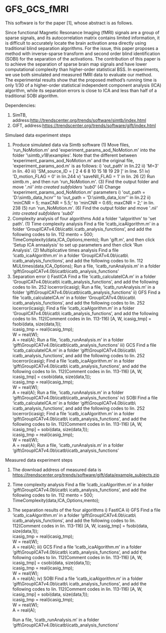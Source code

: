 # GFS_GCS_fMRI
This software is for the paper [1], whose abstract is as follows. 

Since functional Magnetic Resonance Imaging (fMRI) signals are a group of sparse signals, and its autocorrelation matrix contains limited information, it is difficult to accurately locate the brain activation area directly using traditional blind separation algorithms. For the issue, this paper proposes a method with inverse-sparse transform and second order blind identification (SOBI) for the separation of the activations. The contribution of this paper is to achieve the separation of sparse brain map signals and have lower computational complexity than higher-order statistical BSS. In experiments, we use both simulated and measured fMRI data to evaluate our method. The experimental results show that the proposed method’s running time is only 1/30 of a higher-order statistical independent component analysis (ICA) algorithm, while its separation errors is close to ICA and less than half of a traditional SOBI algorithm.

Dependencies:
1. SimTB, address:http://trendscenter.org/trends/software/simtb/index.html
2. GIFT, address:https://trendscenter.org/trends/software/gift/index.html

Simulaed data experiment steps
1. Produce simulated data via Simtb software
  (1) Move files, 'run_NoMotion.m' and 'experiment_params_aod_NoMotion.m' into the folder '\simtb_v18\examples'. 
  Note that the different between 'experiment_params_aod_NoMotion.m' and the original file, 'experiment_params_aod.m' is as follows:
    i) 'out_path' in lin.22
    ii) 'M=3' in lin. 40
    iii) 'SM_source_ID = [  2  4  6  8  10  15  18  19  29 ]' in line. 51
    iv) 'D_motion_FLAG = 0' in lin.244
    v) 'saveNII_FLAG = 1' in lin. 26
  (2) Run simtb.m , and then run 'run_NoMotion.m'.
  (3) Find the output folder and move '*.nii' into created subfolders 'sub0*'
  (4) Change 'experiment_params_aod_NoMotion.m' parameters
    i) 'out_path = 'D:\simtb_data_hcnr'' to 'out_path = 'D:\simtb_data_lcnr'' in lin.22
    ii) 'minCNR = 5;  maxCNR = 5.5;' to 'minCNR = 0.65;  maxCNR = 2;' in lin. 238
  (5) run 'run_NoMotion.m'.
  (6) Find the output folder and move '*.nii' into created subfolders 'sub0*'
2. Complexity analysis of four algorithms
  Add a folder '\algorithm' to 'set path'.
  (1) Time complexity analysis
  Find a file ‘icatb_icaAlgorithm.m’ in a folder ‘GroupICATv4.0b\icatb\ icatb_analysis_functions’, and add the following codes to lin. 112 
    mento = 500;
    TimeComplexity(data,ICA_Options,mento);
    Run 'gift.m', and then click 'Setup ICA annaalysis' to set up parameters and then click 'Run Analysis'.
  (2) Multiplicative times analysis
    Find a file ‘icatb_icaAlgorithm.m’ in a folder ‘GroupICATv4.0b\icatb\ icatb_analysis_functions’, and add the following codes to lin. 112
    MULtimes(data,ICA_Options);
    Run a file, ‘icatb_runAnalysis.m’ in a folder ‘gift\GroupICATv4.0b\icatb\icatb_analysis_functions’
  3. Separation error
    i) FastICA
      Find a file ‘icatb_calculateICA.m’ in a folder ‘GroupICATv4.0b\icatb\ icatb_analysis_functions’, and add the following codes to lin. 252
      locerror(icasig);
      Run a file, ‘icatb_runAnalysis.m’ in a folder ‘gift\GroupICATv4.0b\icatb\icatb_analysis_functions’
    ii) GFS
      Find a file ‘icatb_calculateICA.m’ in a folder ‘GroupICATv4.0b\icatb\ icatb_analysis_functions’, and add the following codes to lin. 252
      locerror(icasig);
      Find a file ‘icatb_icaAlgorithm.m’ in a folder ‘GroupICATv4.0b\icatb\ icatb_analysis_functions’, and add the following codes to lin. 112(Comment codes in lin. 113-116)
      [A, W, icasig_tmp] = fsobi(data, size(data,1));   
      icasig_tmp = real(icasig_tmp);            
      W = real(W);            
      A = real(A);
      Run a file, ‘icatb_runAnalysis.m’ in a folder ‘gift\GroupICATv4.0b\icatb\icatb_analysis_functions’
    iii) GCS
      Find a file ‘icatb_calculateICA.m’ in a folder ‘gift\GroupICATv4.0b\icatb\ icatb_analysis_functions’, and add the following codes to lin. 252
      locerror(icasig);
      Find a file ‘icatb_icaAlgorithm.m’ in a folder ‘gift\GroupICATv4.0b\icatb\ icatb_analysis_functions’, and add the following codes to lin. 112(Comment codes in lin. 113-116)
      [A, W, icasig_tmp] = csobi(data, size(data,1));   
      icasig_tmp = real(icasig_tmp);            
      W = real(W);            
      A = real(A);
      Run a file, ‘icatb_runAnalysis.m’ in a folder ‘gift\GroupICATv4.0b\icatb\icatb_analysis_functions’
    iv) SOBI
      Find a file ‘icatb_calculateICA.m’ in a folder ‘gift\GroupICATv4.0b\icatb\ icatb_analysis_functions’, and add the following codes to lin. 252
      locerror(icasig);
      Find a file ‘icatb_icaAlgorithm.m’ in a folder ‘gift\GroupICATv4.0b\icatb\ icatb_analysis_functions’, and add the following codes to lin. 112(Comment codes in lin. 113-116)
      [A, W, icasig_tmp] = sobi(data, size(data,1));   
      icasig_tmp = real(icasig_tmp);            
      W = real(W);            
      A = real(A);
      Run a file, ‘icatb_runAnalysis.m’ in a folder ‘gift\GroupICATv4.0b\icatb\icatb_analysis_functions’
  
Measured data experiment steps
1. The download address of measured data is https://trendscenter.org/trends/software/gift/data/example_subjects.zip
2. Time complexity analysis
  Find a file ‘icatb_icaAlgorithm.m’ in a folder ‘gift\GroupICATv4.0b\icatb\ icatb_analysis_functions’, and add the following codes to lin. 112 
    mento = 500;
    TimeComplexity(data,ICA_Options,mento);
3. The separation results of the four algorithms
  i) FastICA
  ii) GFS
    Find a file ‘icatb_icaAlgorithm.m’ in a folder ‘gift\GroupICATv4.0b\icatb\ icatb_analysis_functions’, and add the following codes to lin. 112(Comment codes in lin. 113-116)
    [A, W, icasig_tmp] = fsobi(data, size(data,1));   
    icasig_tmp = real(icasig_tmp);            
    W = real(W);            
    A = real(A);
  iii) GCS
    Find a file ‘icatb_icaAlgorithm.m’ in a folder ‘gift\GroupICATv4.0b\icatb\ icatb_analysis_functions’, and add the following codes to lin. 112(Comment codes in lin. 113-116)
    [A, W, icasig_tmp] = csobi(data, size(data,1));   
    icasig_tmp = real(icasig_tmp);            
    W = real(W);            
    A = real(A);
  iv) SOBI
    Find a file ‘icatb_icaAlgorithm.m’ in a folder ‘gift\GroupICATv4.0b\icatb\ icatb_analysis_functions’, and add the following codes to lin. 112(Comment codes in lin. 113-116)
    [A, W, icasig_tmp] = sobi(data, size(data,1));   
    icasig_tmp = real(icasig_tmp);            
    W = real(W);            
    A = real(A);
    
    Run a file, ‘icatb_runAnalysis.m’ in a folder ‘gift\GroupICATv4.0b\icatb\icatb_analysis_functions’
